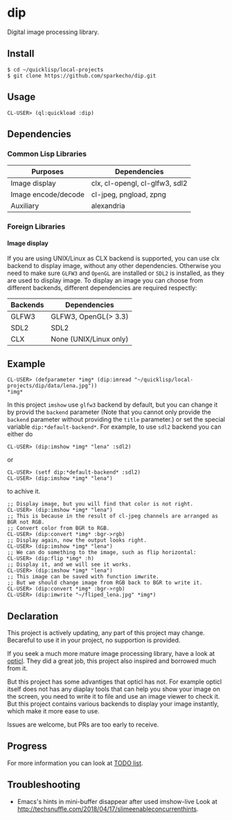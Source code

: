 # dip
Digital image processing library.

## Install
``` shell
$ cd ~/quicklisp/local-projects
$ git clone https://github.com/sparkecho/dip.git
```

## Usage

``` common-lisp
CL-USER> (ql:quickload :dip)
```

## Dependencies
### Common Lisp Libraries
| Purposes           | Dependencies                      |
|--------------------|-----------------------------------|
|Image display       | clx, cl-opengl, cl-glfw3, sdl2    |
|Image encode/decode | cl-jpeg, pngload, zpng            |
|Auxiliary           | alexandria                        |
### Foreign Libraries
#### Image display
If you are using UNIX/Linux as CLX backend is supported, you can use clx backend to display image, without any other dependencies.
Otherwise you need to make sure `GLFW3` and `OpenGL` are installed or `SDL2` is installed, as they are used to display image.
To display an image you can choose from different backends, different dependencies are required respectly:

| Backends | Dependencies            |
|----------|-------------------------|
| GLFW3    | GLFW3, OpenGL(> 3.3)    |
| SDL2     | SDL2                    |
| CLX      | None (UNIX/Linux only)  |

## Example

``` common-lisp
CL-USER> (defparameter *img* (dip:imread "~/quicklisp/local-projects/dip/data/lena.jpg"))
*img*

```

In this project `imshow` use `glfw3` backend by default, but you can change it by provid the `backend` parameter (Note that you cannot only provide the `backend` parameter without providing the `title` parameter.) or set the special variable `dip:*default-backend*`.
For example, to use `sdl2` backend you can either do

``` common-lisp
CL-USER> (dip:imshow *img* "lena" :sdl2)
```
or

``` common-lisp
CL-USER> (setf dip:*default-backend* :sdl2)
CL-USER> (dip:imshow *img* "lena")
```
to achive it.
``` common-lisp
;; Display image, but you will find that color is not right.
CL-USER> (dip:imshow *img* "lena")
;; This is because in the result of cl-jpeg channels are arranged as BGR not RGB.
;; Convert color from BGR to RGB.
CL-USER> (dip:convert *img* :bgr->rgb)
;; Display again, now the output looks right.
CL-USER> (dip:imshow *img* "lena")
;; We can do something to the image, such as flip horizontal:
CL-USER> (dip:flip *img* :h)
;; Display it, and we will see it works.
CL-USER> (dip:imshow *img* "lena")
;; This image can be saved with function imwrite.
;; But we should change image from RGB back to BGR to write it.
CL-USER> (dip:convert *img* :bgr->rgb)
CL-USER> (dip:imwrite "~/fliped_lena.jpg" *img*)
```
## Declaration
This project is actively updating, any part of this project may change. Becareful to use it in your project, no supportion is provided.

If you seek a much more mature image processing library, have a look at [opticl](https://github.com/slyrus/opticl).
They did a great job, this project also inspired and borrowed much from it.

But this project has some advantiges that opticl has not. For example opticl itself does not has any diaplay tools that can help you
show your image on the screen, you need to write it to file and use an image viewer to check it. But this project contains various
backends to display your image instantly, which make it more ease to use.

Issues are welcome, but PRs are too early to receive.

## Progress
For more information you can look at [TODO list](TODO.md).

## Troubleshooting
- Emacs's hints in mini-buffer disappear after used imshow-live
  Look at http://techsnuffle.com/2018/04/17/slimeenableconcurrenthints.
